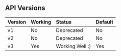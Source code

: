 ## API Versions

| Version | Working | Status | Default |
| :--- | :--- | :--- | :--- |
| v1 | No | Deprecated | No |
| v2 | No | Deprecated | No |
| v3 | Yes | Working Well :) | Yes |